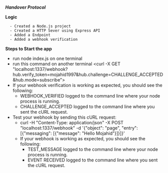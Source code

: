 ***Handover Protocol***

**Logic**

````
  - Created a Node.js project
  - Created a HTTP Sever using Express API
  - Added a Endpoint
  - Added a webhook verification
````

**Steps to Start the app**

 - run node index.js on one terminal
 - run this command on another terminal <curl -X GET "localhost:1337/webhook?hub.verify_token=mojahid1997&hub.challenge=CHALLENGE_ACCEPTED&hub.mode=subscribe">
 - If your webhook verification is working as expected, you should see the following:
   - WEBHOOK_VERIFIED logged to the command line where your node process is running.
   - CHALLENGE_ACCEPTED logged to the command line where you sent the cURL request.
 - Test your webhook by sending this cURL request:
   - curl -H "Content-Type: application/json" -X POST "localhost:1337/webhook" -d '{"object": "page", "entry": [{"messaging": [{"message": "Hello Mojahid"}]}]}'
   - If your webhook is working as expected, you should see the following:
     - TEST_MESSAGE logged to the command line where your node process is running.
     - EVENT RECEIVED logged to the command line where you sent the cURL request.